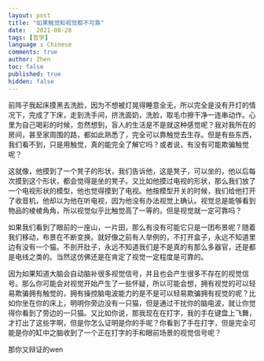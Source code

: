 ```yaml
---
layout: post
title: "如果触觉和视觉都不可靠"
date:   2021-08-28
tags: [哲学]
language : Chinese
comments: true
author: Zhen
toc: false
published: true
hidden: false
---
```

前阵子我起床摸黑去洗脸，因为不想被灯晃得睡意全无，所以完全是没有开灯的情况下，完成了下床，走到洗手间，挤洗面奶，洗脸，取毛巾擦干净一连串动作。心里为自己喝彩的时候，忽然想到，盲人的生活是不是就这种感觉呢？我对我所在的房间，甚至家周围的路，都如此熟悉了，完全可以靠触觉去生存。但是有些东西，我们看不到，只是用触觉，真的能完全了解它吗？或者说，有没有可能欺骗触觉呢？

这就像，他摸到了一个凳子的形状，我们告诉他，这是凳子，可以坐的，他以后每次摸到这个形状，都会觉得是坐的凳子。又比如他摸过电视的形状，那么我们放了一个电视形状的模型，他也觉得摸到了电视。他按模型开关的时候，我们给他打开了收音机，他却以为他在听电视，因为他没有办法视觉上确认。视觉总是能够看到物品的棱棱角角，所以视觉似乎比触觉高了一等的。但是视觉就一定可靠吗？

如果我们看到了眼前的一座山，一片田，那么有没有可能它只是一团布景呢？随着我们移动，布景在不断变换。就好像之前有人举例的，不打开盒子，永远不知道里边有没有一个猫。不剖开肚子，永远不知道我们是不是真的有那么多器官，还是都是电线之类的。当然这仿佛还是在肯定了视觉一定程度是可靠的。

因为如果知道大脑会自动脑补很多视觉信号，并且也会产生很多不存在的视觉信号。那么你可能会对视觉开始产生了一些怀疑，所以可能会想，拥有视觉的可以轻易欺骗拥有触觉的，拥有操控脑电波能力的是不是可以轻易欺骗拥有视觉的呢？比如你坐在你的床上，明明你旁边没有一只猫，但是通过干扰你的脑电波，就让你觉得你看到了旁边的一只猫。又比如你说，那我现在在打字，我的手在键盘上飞舞，才打出了这些字啊，但是你怎么证明是你的手呢？你看到了手在打字，但是完全可能是你的缸中之脑收到了一个正在打字的手和眼前场景的视觉信号呢？

那你又辩证的wen
<!--stackedit_data:
eyJoaXN0b3J5IjpbMTY4NzI4MDEyNF19
-->